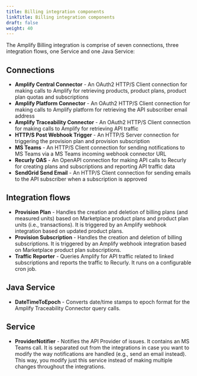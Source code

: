 ```yaml
---
title: Billing integration components
linkTitle: Billing integration components
draft: false
weight: 40
---
```

The Amplify Billing integration is comprise of seven connections, three integration flows, one Service and one Java Service:

## Connections

* **Amplify Central Connector** - An OAuth2 HTTP/S Client connection for making calls to Amplify for retrieving products, product plans, product plan quotas and subscriptions
* **Amplify Platform Connector** - An OAuth2 HTTP/S Client connection for making calls to Amplify platform for retrieving the API subscriber email address
* **Amplify Traceability Connector** - An OAuth2 HTTP/S Client connection for making calls to Amplify for retrieving API traffic
* **HTTP/S Post Webhook Trigger** - An HTTP/S Server connection for triggering the provision plan and provision subscription
* **MS Teams** - An HTTP/S Client connection for sending notifications to MS Teams via a MS Teams incoming webhook connector URL
* **Recurly OAS** - An OpenAPI connection for making API calls to Recurly for creating plans and subscriptions and reporting API traffic data
* **SendGrid Send Email** - An HTTP/S Client connection for sending emails to the API subscriber when a subscription is approved

## Integration flows

* **Provision Plan** - Handles the creation and deletion of billing plans (and measured units) based on Marketplace product plans and product plan units (i.e., transactions). It is triggered by an Amplify webhook integration based on updated product plans.
* **Provision Subscription** - Handles the creation and deletion of billing subscriptions. It is triggered by an Amplify webhook integration based on Marketplace product plan subscriptions.
* **Traffic Reporter** - Queries Amplify for API traffic related to linked subscriptions and reports the traffic to Recurly. It runs on a configurable cron job.

## Java Service

* **DateTimeToEpoch** - Converts date/time stamps to epoch format for the Amplify Traceability Connector query calls.

## Service

* **ProviderNotifier** - Notifies the API Provider of issues. It contains an MS Teams call. It is separated out from the integrations in case you want to modify the way notifications are handled (e.g., send an email instead). This way, you modify just this service instead of making multiple changes throughout the integrations.